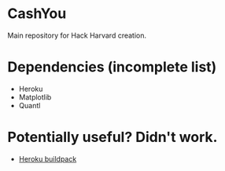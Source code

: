 # CashYou
Main repository for Hack Harvard creation. 

# Dependencies (incomplete list)
- Heroku
- Matplotlib
- Quantl


# Potentially useful? Didn't work.
- [Heroku buildpack](https://github.com/thenovices/heroku-buildpack-scipy)

